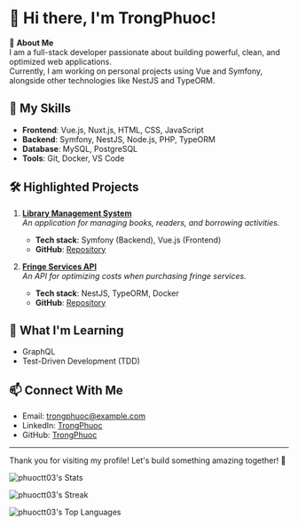 # 👋 Hi there, I'm TrongPhuoc! 

🌟 **About Me**  
I am a full-stack developer passionate about building powerful, clean, and optimized web applications.  
Currently, I am working on personal projects using Vue and Symfony, alongside other technologies like NestJS and TypeORM.

## 🚀 My Skills
- **Frontend**: Vue.js, Nuxt.js, HTML, CSS, JavaScript
- **Backend**: Symfony, NestJS, Node.js, PHP, TypeORM
- **Database**: MySQL, PostgreSQL
- **Tools**: Git, Docker, VS Code

## 🛠️ Highlighted Projects
1. **[Library Management System](#)**  
   _An application for managing books, readers, and borrowing activities._  
   - **Tech stack**: Symfony (Backend), Vue.js (Frontend)  
   - **GitHub**: [Repository](#)

2. **[Fringe Services API](#)**  
   _An API for optimizing costs when purchasing fringe services._  
   - **Tech stack**: NestJS, TypeORM, Docker  
   - **GitHub**: [Repository](#)

## 🌱 What I'm Learning
- GraphQL
- Test-Driven Development (TDD)

## 📫 Connect With Me
- Email: trongphuoc@example.com
- LinkedIn: [TrongPhuoc](#)
- GitHub: [TrongPhuoc](https://github.com/trongphuoc)

---

Thank you for visiting my profile! Let's build something amazing together! 🚀

![phuoctt03's Stats](https://github-readme-stats.vercel.app/api?username=phuoctt03&theme=tokyonight&show_icons=true&hide_border=false&count_private=false)

![phuoctt03's Streak](https://github-readme-streak-stats.herokuapp.com/?user=phuoctt03&theme=tokyonight&hide_border=false)

![phuoctt03's Top Languages](https://github-readme-stats.vercel.app/api/top-langs/?username=phuoctt03&theme=tokyonight&show_icons=true&hide_border=false&layout=compact)
